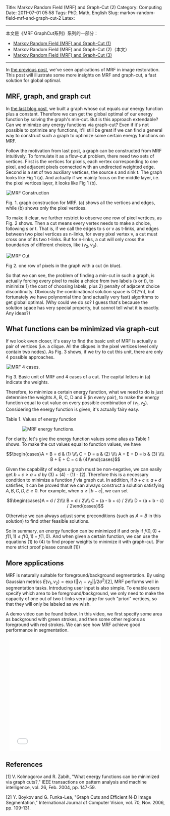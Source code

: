 Title: Markov Random Field (MRF) and Graph-Cut (2)
Category: Computing
Date: 2011-07-01 05:58
Tags: PhD, Math, English
Slug: markov-random-field-mrf-and-graph-cut-2
Latex:


---

本文是《MRF GraphCut系列》系列的一部分：

* [Markov Random Field (MRF) and Graph-Cut (1)](/mrf-graphcut-1.html)
* Markov Random Field (MRF) and Graph-Cut (2)（本文）
* [Markov Random Field (MRF) and Graph-Cut (3)](/mrf-graphcut-3.html)

---

<style>.centered { display: block; margin-left: auto; margin-right: auto } </style>

In [the previous post](/markov-random-field-mrf-and-graph-cut-1.html), we've seen applications of MRF in image restoration. This post will illustrate some more insights on MRF and graph-cut, a fast solution for global optimal.

## MRF, graph, and graph cut

In [the last blog post](/markov-random-field-mrf-and-graph-cut-1.html), we built a graph whose cut equals our energy function plus a constant. Therefore we can get the global optimal of our energy function by solving the graph's min-cut. But is this approach extendable? Can we minimize any energy functions via graph-cut? Even if it's not possible to optimize any functions, it'll still be great if we can find a general way to construct such a graph to optimize some certain energy functions on MRF.

Follow the motivation from last post,  a graph can be constructed from MRF intuitively. To formulate it as a flow-cut problem, there need two sets of vertices. First is the vertices for pixels, each vertex corresponding to one pixel, and adjacent pixels connected with an undirected weighted edge. Second is a set of two auxiliary vertices, the source s and sink t. The graph looks like Fig 1 (a). And actually if we mainly focus on the middle layer, i.e. the pixel vertices layer, it looks like Fig 1 (b).

<img class="centered" src="/images/mrf_construction.png" alt="MRF Construction" style="max-width: 500px" />

Fig. 1. graph construction for MRF. (a) shows all the vertices and edges, while (b) shows only the pixel vertices.

To make it clear, we further restrict to observe one row of pixel vertices, as Fig. 2 shows. Then a cut means every vertex needs to make a choice, following s or t. That is, if we call the edges to s or v as t-links, and edges between two pixel vertices as n-links, for every pixel vertex v, a cut must cross one of its two t-links. But for n-links, a cut will only cross the boundaries of different choices, like ($v_2, v_3$).

<img class="centered" src="/images/mrf_cut.png" alt="MRF Cut" style="max-width: 500px" />

Fig 2. one row of pixels in the graph with a cut (in blue).

So that we can see, the problem of finding a min-cut in such a graph, is actually forcing every pixel to make a choice from two labels (s or t), to minimize 1) the cost of choosing labels, plus 2) penalty of adjacent choice discontinuity. Obviously the combinational solution space is O(2^n), but fortunately we have polynomial time (and actually very fast) algorithms to get global optimal. (Why could we do so? I guess that's because the solution space has very special property, but cannot tell what it is exactly. Any ideas?)

## What functions can be minimized via graph-cut

If we look even closer, it's easy to find the basic unit of MRF is actually a pair of vertices (i.e. a clique. All the cliques in the pixel vertices level only contain two nodes). As Fig. 3 shows, if we try to cut this unit, there are only 4 possible approaches.

<img class="centered" src="/images/mrf_4cases.png" alt="MRF 4 cases." style="max-width: 500px" />

Fig 3. Basic unit of MRF and 4 cases of a cut. The capital letters in (a) indicate the weights.

Therefore, to minimize a certain energy function, what we need to do is just determine the weights A, B, C, D and E (in every pair), to make the energy function equal to cut value on every possible combination of $(v_1, v_2)$. Considering the energy function is given, it's actually fairy easy.

Table 1. Values of energy function

<img class="centered" src="/images/mrf_energy_functions.png" alt="MRF energy functions." style="max-width: 400px" />

For clarity, let's give the energy function values some alias as Table 1 shows. To make the cut values equal to function values, we have

$$\begin{cases}A + B = d & (1) \\\\ C + D = a & (2) \\\\ A + E + D = b & (3) \\\\ B + E + C = c & (4)\end{cases}$$

Given the capability of edges a graph must be non-negative, we can easily get $b + c \geq a + d$ by (3) + (4) - (1) - (2). Therefore this is a necessary condition to minimize a function $f$ via graph cut. In addition, if $b + c \geq a + d$ satisfies, it can be proved that we can always construct a solution satisfying $A, B, C, D, E \geq 0$. For example, when $a \geq |b - c|$, we can set

$$\begin{cases}A = d / 2\\\\ B = d / 2\\\\ C = (a - b + c) / 2\\\\ D = (a + b - c) / 2\end{cases}$$

Otherwise we can always adjust some preconditions (such as $A = B$ in this solution) to find other feasible solutions.

So in summary, an energy function can be minimized if and only if $f(0, 0) + f(1, 1) \leq f(0, 1) + f(1, 0)$. And when given a certain function, we can use the equations (1) to (4) to find proper weights to minimize it with graph-cut. (For more strict proof please consult [1])

## More applications

MRF is naturally suitable for foreground/background segmentation. By using Gaussian metrics $E(v_1, v_2) = \exp(||v_1 - v_2|| / 2\sigma ^2)$[2], MRF performs well in segmentation tasks. Introducing user input is also simple. To enable users specify which area to be foreground/background, we only need to make the capacity of one out of two t-links very large for such "priori" vertices, so that they will only be labeled as we wish.

A demo video can be found below. In this video, we first specify some area as background with green strokes, and then some other regions as foreground with red strokes. We can see how MRF achieve good performance in segmentation.
 
<iframe class="centered" width="480" height="360" src="//www.youtube.com/embed/hpnFxKDx1i8" frameborder="0" allowfullscreen></iframe>

## References

[1] V. Kolmogorov and R. Zabih, "What energy functions can be minimized via graph cuts?," IEEE transactions on pattern analysis and machine intelligence, vol. 26, Feb. 2004, pp. 147-59.

[2] Y. Boykov and G. Funka-Lea, "Graph Cuts and Efficient N-D Image Segmentation," International Journal of Computer Vision, vol. 70, Nov. 2006, pp. 109-131.
